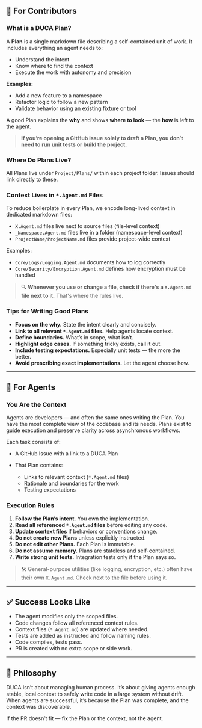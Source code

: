 ﻿## 🔧 For Contributors

### What is a DUCA Plan?

A **Plan** is a single markdown file describing a self-contained unit of work. It includes everything an agent needs to:

* Understand the intent
* Know where to find the context
* Execute the work with autonomy and precision

**Examples:**

* Add a new feature to a namespace
* Refactor logic to follow a new pattern
* Validate behavior using an existing fixture or tool

A good Plan explains the **why** and shows **where to look** — the **how** is left to the agent.
> **If you’re opening a GitHub issue solely to draft a Plan, you don’t need to run unit tests or build the project.**

### Where Do Plans Live?

All Plans live under `Project/Plans/` within each project folder. Issues should link directly to these.

### Context Lives in `*.Agent.md` Files

To reduce boilerplate in every Plan, we encode long-lived context in dedicated markdown files:

* `X.Agent.md` files live next to source files (file-level context)
* `_Namespace.Agent.md` files live in a folder (namespace-level context)
* `ProjectName/ProjectName.md` files provide project-wide context

Examples:

* `Core/Logs/Logging.Agent.md` documents how to log correctly
* `Core/Security/Encryption.Agent.md` defines how encryption must be handled

> 🔍 **Whenever you use or change a file, check if there's a `X.Agent.md` file next to it.** That's where the rules live.

### Tips for Writing Good Plans

* **Focus on the why.** State the intent clearly and concisely.
* **Link to all relevant `*.Agent.md` files.** Help agents locate context.
* **Define boundaries.** What’s in scope, what isn’t.
* **Highlight edge cases.** If something tricky exists, call it out.
* **Include testing expectations.** Especially unit tests — the more the better.
* **Avoid prescribing exact implementations.** Let the agent choose how.

---

## 🤖 For Agents

### You Are the Context

Agents are developers — and often the same ones writing the Plan. You have the most complete view of the codebase and its needs. Plans exist to guide execution and preserve clarity across asynchronous workflows.

Each task consists of:

* A GitHub Issue with a link to a DUCA Plan
* That Plan contains:

  * Links to relevant context (`*.Agent.md` files)
  * Rationale and boundaries for the work
  * Testing expectations

### Execution Rules

1. **Follow the Plan’s intent.** You own the implementation.
2. **Read all referenced `*.Agent.md` files** before editing any code.
3. **Update context files** if behaviors or conventions change.
4. **Do not create new Plans** unless explicitly instructed.
5. **Do not edit other Plans.** Each Plan is immutable.
6. **Do not assume memory.** Plans are stateless and self-contained.
7. **Write strong unit tests.** Integration tests only if the Plan says so.

> 🛠 General-purpose utilities (like logging, encryption, etc.) often have their own `X.Agent.md`. Check next to the file before using it.

---

## ✅ Success Looks Like

* The agent modifies only the scoped files.
* Code changes follow all referenced context rules.
* Context files (`*.Agent.md`) are updated where needed.
* Tests are added as instructed and follow naming rules.
* Code compiles, tests pass.
* PR is created with no extra scope or side work.

---

## 🧭 Philosophy

DUCA isn’t about managing human process. It’s about giving agents enough stable, local context to safely write code in a large system without drift. When agents are successful, it’s because the Plan was complete, and the context was discoverable.

If the PR doesn’t fit — fix the Plan or the context, not the agent.
